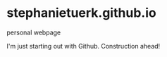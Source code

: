 # stephanietuerk.github.io
personal webpage

I'm just starting out with Github. Construction ahead!
